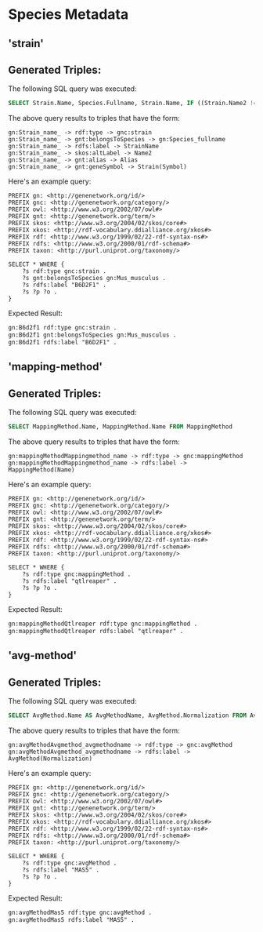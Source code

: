 # Species Metadata
## 'strain'

## Generated Triples:

The following SQL query was executed:

```sql
SELECT Strain.Name, Species.Fullname, Strain.Name, IF ((Strain.Name2 != Strain.Name), Strain.Name2, '') AS Name2, IF ((Strain.Alias != Strain.Name), Strain.Alias, '') AS Alias, Strain.Symbol FROM Strain LEFT JOIN Species ON Strain.SpeciesId = Species.SpeciesId
```

The above query results to triples that have the form:

```text
gn:Strain_name_ -> rdf:type -> gnc:strain 
gn:Strain_name_ -> gnt:belongsToSpecies -> gn:Species_fullname 
gn:Strain_name_ -> rdfs:label -> StrainName 
gn:Strain_name_ -> skos:altLabel -> Name2 
gn:Strain_name_ -> gnt:alias -> Alias 
gn:Strain_name_ -> gnt:geneSymbol -> Strain(Symbol) 
```
Here's an example query:

```sparql
PREFIX gn: <http://genenetwork.org/id/> 
PREFIX gnc: <http://genenetwork.org/category/> 
PREFIX owl: <http://www.w3.org/2002/07/owl#> 
PREFIX gnt: <http://genenetwork.org/term/> 
PREFIX skos: <http://www.w3.org/2004/02/skos/core#> 
PREFIX xkos: <http://rdf-vocabulary.ddialliance.org/xkos#> 
PREFIX rdf: <http://www.w3.org/1999/02/22-rdf-syntax-ns#> 
PREFIX rdfs: <http://www.w3.org/2000/01/rdf-schema#> 
PREFIX taxon: <http://purl.uniprot.org/taxonomy/> 

SELECT * WHERE { 
    ?s rdf:type gnc:strain .
    ?s gnt:belongsToSpecies gn:Mus_musculus .
    ?s rdfs:label "B6D2F1" .
    ?s ?p ?o .
}
```

Expected Result:

```rdf
gn:B6d2f1 rdf:type gnc:strain .
gn:B6d2f1 gnt:belongsToSpecies gn:Mus_musculus .
gn:B6d2f1 rdfs:label "B6D2F1" .
```


## 'mapping-method'

## Generated Triples:

The following SQL query was executed:

```sql
SELECT MappingMethod.Name, MappingMethod.Name FROM MappingMethod
```

The above query results to triples that have the form:

```text
gn:mappingMethodMappingmethod_name -> rdf:type -> gnc:mappingMethod 
gn:mappingMethodMappingmethod_name -> rdfs:label -> MappingMethod(Name) 
```
Here's an example query:

```sparql
PREFIX gn: <http://genenetwork.org/id/> 
PREFIX gnc: <http://genenetwork.org/category/> 
PREFIX owl: <http://www.w3.org/2002/07/owl#> 
PREFIX gnt: <http://genenetwork.org/term/> 
PREFIX skos: <http://www.w3.org/2004/02/skos/core#> 
PREFIX xkos: <http://rdf-vocabulary.ddialliance.org/xkos#> 
PREFIX rdf: <http://www.w3.org/1999/02/22-rdf-syntax-ns#> 
PREFIX rdfs: <http://www.w3.org/2000/01/rdf-schema#> 
PREFIX taxon: <http://purl.uniprot.org/taxonomy/> 

SELECT * WHERE { 
    ?s rdf:type gnc:mappingMethod .
    ?s rdfs:label "qtlreaper" .
    ?s ?p ?o .
}
```

Expected Result:

```rdf
gn:mappingMethodQtlreaper rdf:type gnc:mappingMethod .
gn:mappingMethodQtlreaper rdfs:label "qtlreaper" .
```


## 'avg-method'

## Generated Triples:

The following SQL query was executed:

```sql
SELECT AvgMethod.Name AS AvgMethodName, AvgMethod.Normalization FROM AvgMethod
```

The above query results to triples that have the form:

```text
gn:avgMethodAvgmethod_avgmethodname -> rdf:type -> gnc:avgMethod 
gn:avgMethodAvgmethod_avgmethodname -> rdfs:label -> AvgMethod(Normalization) 
```
Here's an example query:

```sparql
PREFIX gn: <http://genenetwork.org/id/> 
PREFIX gnc: <http://genenetwork.org/category/> 
PREFIX owl: <http://www.w3.org/2002/07/owl#> 
PREFIX gnt: <http://genenetwork.org/term/> 
PREFIX skos: <http://www.w3.org/2004/02/skos/core#> 
PREFIX xkos: <http://rdf-vocabulary.ddialliance.org/xkos#> 
PREFIX rdf: <http://www.w3.org/1999/02/22-rdf-syntax-ns#> 
PREFIX rdfs: <http://www.w3.org/2000/01/rdf-schema#> 
PREFIX taxon: <http://purl.uniprot.org/taxonomy/> 

SELECT * WHERE { 
    ?s rdf:type gnc:avgMethod .
    ?s rdfs:label "MAS5" .
    ?s ?p ?o .
}
```

Expected Result:

```rdf
gn:avgMethodMas5 rdf:type gnc:avgMethod .
gn:avgMethodMas5 rdfs:label "MAS5" .
```

